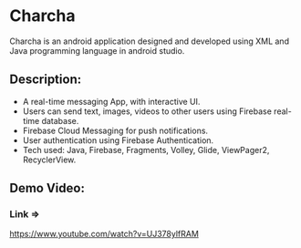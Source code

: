 # Charcha
Charcha is an android application designed and developed using XML and Java programming language in android studio.

## Description:
- A real-time messaging App, with interactive UI.
- Users can send text, images, videos to other users using Firebase real-time database.
- Firebase Cloud Messaging for push notifications.
- User authentication using Firebase Authentication.
- Tech used: Java, Firebase, Fragments, Volley, Glide, ViewPager2, RecyclerView.

## Demo Video:
### Link => 
https://www.youtube.com/watch?v=UJ378ylfRAM
